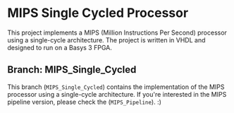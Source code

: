 # MIPS Single Cycled Processor

This project implements a MIPS (Million Instructions Per Second) processor using a single-cycle architecture.
The project is written in VHDL and designed to run on a Basys 3 FPGA.

## Branch: MIPS_Single_Cycled

This branch (`MIPS_Single_Cycled`) contains the implementation of the MIPS processor using a single-cycle architecture.
If you're interested in the MIPS pipeline version, please check the (`MIPS_Pipeline`). :)
